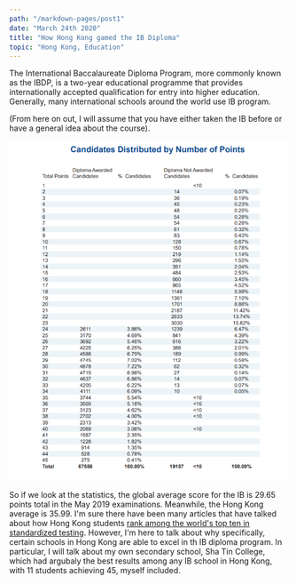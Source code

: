 ```yaml
---
path: "/markdown-pages/post1"
date: "March 24th 2020"
title: "How Hong Kong gamed the IB Diploma"
topic: "Hong Kong, Education"
---
```


The International Baccalaureate Diploma Program, more commonly known as the IBDP, is a two-year educational programme that provides internationally accepted qualification
for entry into higher education. Generally, many international schools around the world use IB program.

(From here on out, I will assume that you have either taken the IB before or have a general idea about the course).

![May 2019 IB global averages](ibimages/pointdistribution.PNG)

So if we look at the statistics, the global average score for the IB is 29.65 points total in the May 2019 examinations. Meanwhile, the Hong Kong average is 35.99.
I'm sure there have been many articles that have talked about how Hong Kong students [rank among the world's top ten in standardized testing](https://www.oecd.org/pisa/publications/pisa-2018-resultshtm.htm). However, I'm here to talk about why specifically, certain schools in Hong Kong are able to excel in th IB diploma program. In particular, I will talk about my own secondary school, Sha Tin College, which had argubaly the best results among any IB school in Hong Kong, with 11 students achieving 45, myself included. 
